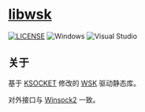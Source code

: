 # [libwsk](https://github.com/mirokaku/libwsk)

[![LICENSE](https://img.shields.io/badge/license-MIT-blue.svg)](https://github.com/MiroKaku/libwsk/blob/master/LICENSE)
![Windows](https://img.shields.io/badge/Windows-10+-orange.svg)
![Visual Studio](https://img.shields.io/badge/Visual%20Studio-2019-purple.svg)

## 关于

基于 [KSOCKET](https://github.com/wbenny/KSOCKET) 修改的 [WSK](https://docs.microsoft.com/en-us/windows-hardware/drivers/network/introduction-to-winsock-kernel) 驱动静态库。

对外接口与 [Winsock2](https://docs.microsoft.com/en-us/windows/win32/winsock/winsock-functions) 一致。
